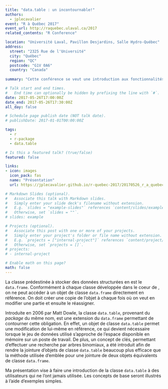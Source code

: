 ```yaml
---
title: "data.table : un incontournable!"
authors:
  - jplecavalier
event: "R à Québec 2017"
event_url: http://raquebec.ulaval.ca/2017
related_contents: "R Conference"

location: "Université Laval, Pavillon Desjardins, Salle Hydro-Québec"
address:
  street: "2325 Rue de l'Université"
  city: "Québec"
  region: "QC"
  postcode: "G1V 0A6"
  country: "Canada"
  
summary: "Cette conférence se veut une introduction aux fonctionnalités de base du package data.table."

# Talk start and end times.
#   End time can optionally be hidden by prefixing the line with `#`.
date: 2017-05-26T17:00:00Z
date_end: 2017-05-26T17:30:00Z
all_day: false

# Schedule page publish date (NOT talk date).
# publishDate: 2017-01-01T00:00:00Z

tags:
  - r
  - r-package
  - data.table

# Is this a featured talk? (true/false)
featured: false

links:
- icon: images
  icon_pack: fas
  name: "Présentation"
  url: https://jplecavalier.github.io/r-quebec-2017/20170526_r_a_quebec.html

# Markdown Slides (optional).
#   Associate this talk with Markdown slides.
#   Simply enter your slide deck's filename without extension.
#   E.g. `slides = "example-slides"` references `content/slides/example-slides.md`.
#   Otherwise, set `slides = ""`.
# slides: example

# Projects (optional).
#   Associate this post with one or more of your projects.
#   Simply enter your project's folder or file name without extension.
#   E.g. `projects = ["internal-project"]` references `content/project/deep-learning/index.md`.
#   Otherwise, set `projects = []`.
# projects:
# - internal-project

# Enable math on this page?
math: false
---
```


La classe prédestinée à stocker des données structurées en <i class="fab fa-r-project"></i> est le `data.frame`. Conformément à chaque classe développée dans
le coeur de <i class="fab fa-r-project"></i>, on ne peut accéder à un objet de classe `data.frame` directement en référence. On doit créer une copie de l’objet
à chaque fois où on veut en modifier une partie et ensuite le réassigner.

Introduite en 2006 par Matt Dowle, la classe `data.table`, provenant du *package* du même nom, est une extension du `data.frame` permettant de contourner cette
obligation. En effet, un objet de classe `data.table` permet une modification de lui-même en référence, ce qui devient nécessaire lorsque le jeu de données
utilisé s’approche de l’espace disponible en mémoire sur un poste de travail. De plus, un concept de clés, permettant d’effectuer une recherche par arbres
binomiaux, a été introduit afin de rendre la jointure d’objets de classe `data.table` beaucoup plus efficace que la méthode utilisée d’emblée pour une jointure
de deux objets équivalents de classe `data.frame`.

Ma présentation vise à faire une introduction de la classe `data.table` à des utilisateurs qui ne l’ont jamais utilisée. Les concepts de base seront illustrés
à l’aide d’exemples simples.
